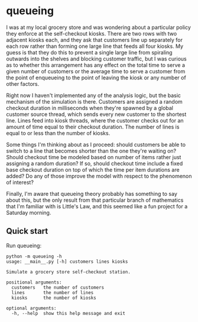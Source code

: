 queueing
========

I was at my local grocery store and was wondering about a particular policy they
enforce at the self-checkout kiosks. There are two rows with two adjacent kiosks
each, and they ask that customers line up separately for each row rather than
forming one large line that feeds all four kiosks. My guess is that they do this
to prevent a single large line from spiraling outwards into the shelves and
blocking customer traffic, but I was curious as to whether this arrangement has
any effect on the total time to serve a given number of customers or the average
time to serve a customer from the point of enqueueing to the point of leaving
the kiosk or any number of other factors.

Right now I haven't implemented any of the analysis logic, but the basic
mechanism of the simulation is there. Customers are assigned a random checkout
duration in milliseconds when they're spawned by a global customer source
thread, which sends every new customer to the shortest line. Lines feed into
kiosk threads, where the customer checks out for an amount of time equal to
their checkout duration. The number of lines is equal to or less than the number
of kiosks.

Some things I'm thinking about as I proceed: should customers be able to switch
to a line that becomes shorter than the one they're waiting on? Should checkout
time be modeled based on number of items rather just assigning a random
duration? If so, should checkout time include a fixed base checkout duration on
top of which the time per item durations are added? Do any of those improve the
model with respect to the phenomenon of interest?

Finally, I'm aware that queueing theory probably has something to say about
this, but the only result from that particular branch of mathematics that I'm
familiar with is Little's Law, and this seemed like a fun project for a Saturday
morning.

Quick start
-----------

Run queueing:

    python -m queueing -h
    usage: __main__.py [-h] customers lines kiosks
    
    Simulate a grocery store self-checkout station.
    
    positional arguments:
      customers   the number of customers
      lines       the number of lines
      kiosks      the number of kiosks
    
    optional arguments:
      -h, --help  show this help message and exit
